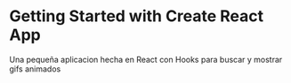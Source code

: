 # Getting Started with Create React App

Una pequeña aplicacion hecha en React con Hooks para buscar y mostrar gifs animados